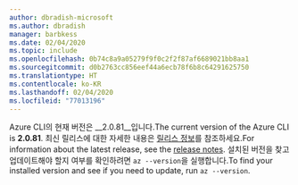 ```yaml
---
author: dbradish-microsoft
ms.author: dbradish
manager: barbkess
ms.date: 02/04/2020
ms.topic: include
ms.openlocfilehash: 0b74c8a9a05279f9f0c2f2f87af6689021bb8aa1
ms.sourcegitcommit: d0b2763cc856eef44a6ecb78f6b8c64291625750
ms.translationtype: HT
ms.contentlocale: ko-KR
ms.lasthandoff: 02/04/2020
ms.locfileid: "77013196"
---
```

<span data-ttu-id="32e38-101">Azure CLI의 현재 버전은 __2.0.81__입니다.</span><span class="sxs-lookup"><span data-stu-id="32e38-101">The current version of the Azure CLI is __2.0.81__.</span></span> <span data-ttu-id="32e38-102">최신 릴리스에 대한 자세한 내용은 [릴리스 정보](../release-notes-azure-cli.md)를 참조하세요.</span><span class="sxs-lookup"><span data-stu-id="32e38-102">For information about the latest release, see the [release notes](../release-notes-azure-cli.md).</span></span> <span data-ttu-id="32e38-103">설치된 버전을 찾고 업데이트해야 할지 여부를 확인하려면 `az --version`을 실행합니다.</span><span class="sxs-lookup"><span data-stu-id="32e38-103">To find your installed version and see if you need to update, run `az --version`.</span></span>

